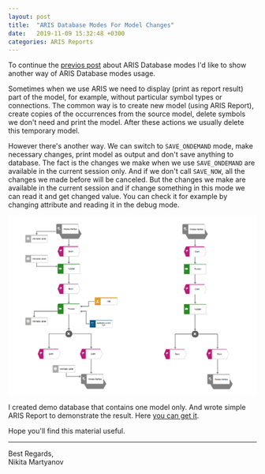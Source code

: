 ```yaml
---
layout: post
title:  "ARIS Database Modes For Model Changes"
date:   2019-11-09 15:32:48 +0300
categories: ARIS Reports
---
```

To continue the [previos post][prev_post] about ARIS Database modes I'd like to show another way of ARIS Database modes usage.

Sometimes when we use ARIS we need to display (print as report result) part of the model, for example, without particular symbol types or connections. The common way is to create new model (using ARIS Report), create copies of the occurrences from the source model, delete symbols we don't need and print the model. After these actions we usually delete this temporary model.

However there's another way. We can switch to `SAVE_ONDEMAND` mode, make necessary changes, print model as output and don't save anything to database. The fact is the changes we make when we use `SAVE_ONDEMAND` are available in the current session only. And if we don't call `SAVE_NOW`, all the changes we made before will be canceled. But the changes we make are available in the current session and if change something in this mode we can read it and get changed value. You can check it for example by changing attribute and reading it in the debug mode.

![Example of usage](https://github.com/kitmarty/ARIS-Model-In-Memory-Changes/blob/master/example.png?raw=true)

I created demo database that contains one model only. And wrote simple ARIS Report to demonstrate the result. Here [you can get it][get_it].

Hope you'll find this material useful.

---
Best Regards,<br>
Nikita Martyanov

[prev_post]: https://kitmarty.github.io/blog/aris/reports/2019/07/06/aris-database-performance-test.html
[get_it]: https://github.com/kitmarty/ARIS-Model-In-Memory-Changes
